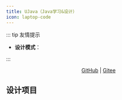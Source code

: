```yaml
---
title: UJava（Java学习&设计）
icon: laptop-code
---
```


::: tip 友情提示

- **设计模式**：

:::

<div align="center">


[GitHub](https://github.com/yangchunjian/UJava) | [Gitee](https://gitee.com/yangchunjian/UJava)

</div>


## 设计项目

